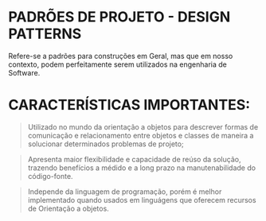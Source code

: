 # PADRÕES DE PROJETO - DESIGN PATTERNS #

Refere-se a padrões para construções em Geral, mas que em nosso contexto, podem perfeitamente serem utilizados na engenharia de Software.

# CARACTERÍSTICAS IMPORTANTES:

> Utilizado no mundo da orientação a objetos para descrever formas de comunicação e relacionamento entre objetos e classes de maneira a solucionar determinados problemas de projeto;

> Apresenta maior flexibilidade e capacidade de reúso da solução, trazendo benefícios a médido e a long prazo na manutenabilidade do código-fonte.

> Independe da linguagem de programação, porém é melhor implementado quando usados em linguágens que oferecem recursos de Orientação a objetos.

